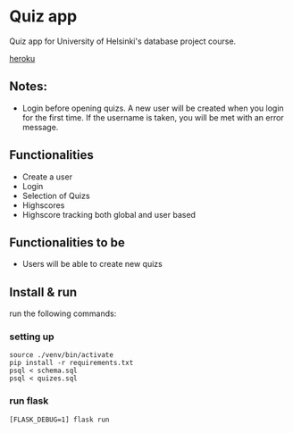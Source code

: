 # Quiz app
Quiz app for University of Helsinki's database project course.

[heroku](https://matoskni-database.herokuapp.com/)

## Notes:
- Login before opening quizs. A new user will be created when you login for the first time. If the username is taken, you will be met with an error message.

## Functionalities
- Create a user
- Login
- Selection of Quizs
- Highscores
- Highscore tracking both global and user based

## Functionalities to be
- Users will be able to create new quizs

## Install & run

run the following commands:

### setting up
	source ./venv/bin/activate
	pip install -r requirements.txt
	psql < schema.sql
	psql < quizes.sql

### run flask
	[FLASK_DEBUG=1] flask run
